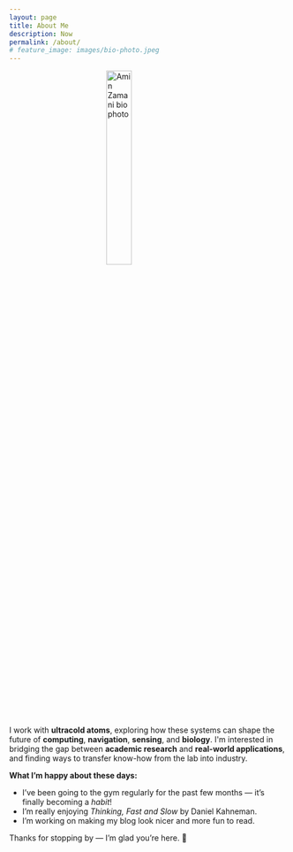 ```yaml
---
layout: page
title: About Me
description: Now
permalink: /about/
# feature_image: images/bio-photo.jpeg
---
```


<img src="{{ '/images/bio-photo.jpeg' | relative_url }}" alt="Amin Zamani bio photo" style="width:30%; display:block; margin:0 auto;">

I work with **ultracold atoms**, exploring how these systems can shape the future of **computing**, **navigation**, **sensing**, and **biology**. I'm interested in bridging the gap between **academic research** and **real-world applications**, and finding ways to transfer know-how from the lab into industry.

**What I’m happy about these days:**
  * I’ve been going to the gym regularly for the past few months — it’s finally becoming a *habit*!
  * I’m really enjoying *Thinking, Fast and Slow* by Daniel Kahneman.
  * I’m working on making my blog look nicer and more fun to read.


Thanks for stopping by — I’m glad you’re here. 🌱